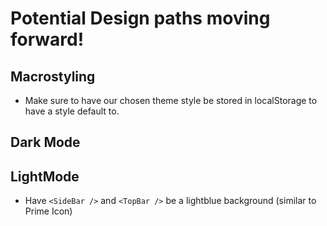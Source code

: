 # Potential Design paths moving forward!

## Macrostyling

- Make sure to have our chosen theme style be stored in localStorage to have a style default to.

## Dark Mode

## LightMode

- Have `<SideBar />` and `<TopBar />` be a lightblue background (similar to Prime Icon)
